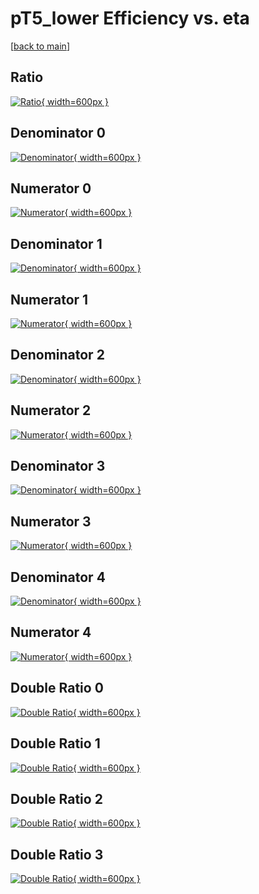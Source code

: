 # pT5_lower Efficiency vs. eta

[[back to main](./)]



## Ratio

[![Ratio](../mtv/var/pT5_lower_vtr_321_0_eff_eta.png){ width=600px }](../mtv/var/pT5_lower_vtr_321_0_eff_eta.pdf)

## Denominator 0

[![Denominator](../mtv/den/pT5_lower_vtr_321_0_eff_eta_den0.png){ width=600px }](../mtv/den/pT5_lower_vtr_321_0_eff_eta_den0.pdf)

## Numerator 0

[![Numerator](../mtv/num/pT5_lower_vtr_321_0_eff_eta_num0.png){ width=600px }](../mtv/num/pT5_lower_vtr_321_0_eff_eta_num0.pdf)

## Denominator 1

[![Denominator](../mtv/den/pT5_lower_vtr_321_0_eff_eta_den1.png){ width=600px }](../mtv/den/pT5_lower_vtr_321_0_eff_eta_den1.pdf)

## Numerator 1

[![Numerator](../mtv/num/pT5_lower_vtr_321_0_eff_eta_num1.png){ width=600px }](../mtv/num/pT5_lower_vtr_321_0_eff_eta_num1.pdf)

## Denominator 2

[![Denominator](../mtv/den/pT5_lower_vtr_321_0_eff_eta_den2.png){ width=600px }](../mtv/den/pT5_lower_vtr_321_0_eff_eta_den2.pdf)

## Numerator 2

[![Numerator](../mtv/num/pT5_lower_vtr_321_0_eff_eta_num2.png){ width=600px }](../mtv/num/pT5_lower_vtr_321_0_eff_eta_num2.pdf)

## Denominator 3

[![Denominator](../mtv/den/pT5_lower_vtr_321_0_eff_eta_den3.png){ width=600px }](../mtv/den/pT5_lower_vtr_321_0_eff_eta_den3.pdf)

## Numerator 3

[![Numerator](../mtv/num/pT5_lower_vtr_321_0_eff_eta_num3.png){ width=600px }](../mtv/num/pT5_lower_vtr_321_0_eff_eta_num3.pdf)

## Denominator 4

[![Denominator](../mtv/den/pT5_lower_vtr_321_0_eff_eta_den4.png){ width=600px }](../mtv/den/pT5_lower_vtr_321_0_eff_eta_den4.pdf)

## Numerator 4

[![Numerator](../mtv/num/pT5_lower_vtr_321_0_eff_eta_num4.png){ width=600px }](../mtv/num/pT5_lower_vtr_321_0_eff_eta_num4.pdf)

## Double Ratio 0

[![Double Ratio](../mtv/ratio/pT5_lower_vtr_321_0_eff_eta_ratio0.png){ width=600px }](../mtv/ratio/pT5_lower_vtr_321_0_eff_eta_ratio0.pdf)

## Double Ratio 1

[![Double Ratio](../mtv/ratio/pT5_lower_vtr_321_0_eff_eta_ratio1.png){ width=600px }](../mtv/ratio/pT5_lower_vtr_321_0_eff_eta_ratio1.pdf)

## Double Ratio 2

[![Double Ratio](../mtv/ratio/pT5_lower_vtr_321_0_eff_eta_ratio2.png){ width=600px }](../mtv/ratio/pT5_lower_vtr_321_0_eff_eta_ratio2.pdf)

## Double Ratio 3

[![Double Ratio](../mtv/ratio/pT5_lower_vtr_321_0_eff_eta_ratio3.png){ width=600px }](../mtv/ratio/pT5_lower_vtr_321_0_eff_eta_ratio3.pdf)

